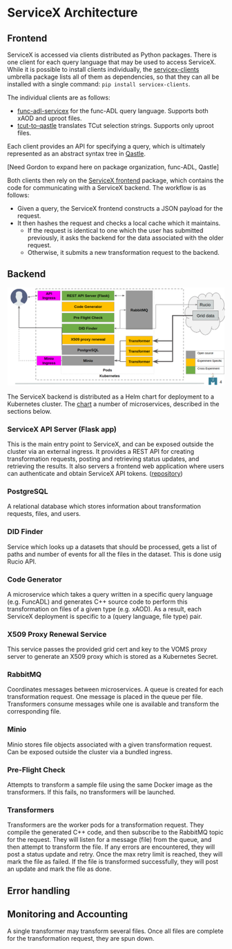 # ServiceX Architecture

## Frontend

ServiceX is accessed via clients distributed as Python packages. 
There is one client for each query language that may be used to access ServiceX. 
While it is possible to install clients individually, 
the [servicex-clients](https://pypi.org/project/servicex-clients/) umbrella package 
lists all of them as dependencies, so that they can all be installed 
with a single command: `pip install servicex-clients`.

The individual clients are as follows:
- [func-adl-servicex](https://pypi.org/project/func-adl-servicex/) for the func-ADL query language. Supports both xAOD and uproot files.
- [tcut-to-qastle](https://pypi.org/project/tcut-to-qastle/) translates TCut selection strings. Supports only uproot files.

Each client provides an API for specifying a query, which is ultimately represented as an abstract syntax tree in [Qastle](https://github.com/iris-hep/qastle).

[Need Gordon to expand here on package organization, func-ADL, Qastle]

Both clients then rely on the [ServiceX frontend](https://pypi.org/project/servicex/) package, which contains the code for communicating with a ServiceX backend. The workflow is as follows:
- Given a query, the ServiceX frontend constructs a JSON payload for the request. 
- It then hashes the request and checks a local cache which it maintains.
  - If the request is identical to one which the user has submitted previously, it asks the backend for the data associated with the older request. 
  - Otherwise, it submits a new transformation request to the backend.


## Backend

![Architecture](img/sx-architecture.png)

The ServiceX backend is distributed as a Helm chart for deployment to a Kubernetes cluster. The [chart](https://github.com/ssl-hep/ServiceX.git) a number of microservices, described in the sections below.
### ServiceX API Server (Flask app)
 This is the main entry point to ServiceX, and can be exposed outside the cluster via an external ingress. It provides a REST API for creating transformation requests, posting and retrieving status updates, and retrieving the results. It also servers a frontend web application where users can authenticate and obtain ServiceX API tokens. ([repository](https://github.com/ssl-hep/ServiceX_App.git))

### PostgreSQL
 A relational database which stores information about transformation requests, files, and users.

### DID Finder
 Service which looks up a datasets that should be processed, gets a list of paths and number of events for all the files in the dataset. This is done usig Rucio API.

### Code Generator
 A microservice which takes a query written in a specific query language (e.g. FuncADL) and generates C++ source code to perform this transformation on files of a given type (e.g. xAOD). As a result, each ServiceX deployment is specific to a (query language, file type) pair.

### X509 Proxy Renewal Service
 This service passes the provided grid cert and key to the VOMS proxy server to generate an X509 proxy which is stored as a Kubernetes Secret.

### RabbitMQ 
 Coordinates messages between microservices. A queue is created for each transformation request. One message is placed in the queue per file. Transformers consume messages while one is available and transform the corresponding file.
### Minio
 Minio stores file objects associated with a given transformation request. Can be exposed outside the cluster via a bundled ingress.

### Pre-Flight Check 
Attempts to transform a sample file using the same Docker image as the transformers. If this fails, no transformers will be launched.

### Transformers
Transformers are the worker pods for a transformation request. 
They compile the generated C++ code, and then subscribe to the RabbitMQ topic for the request.
They will listen for a message (file) from the queue, and then attempt to transform the file.
If any errors are encountered, they will post a status update and retry.
Once the max retry limit is reached, they will mark the file as failed.
If the file is transformed successfully, they will post an update and mark the file as done. 

## Error handling

## Monitoring and Accounting
A single transformer may transform several files. 
Once all files are complete for the transformation request, they are spun down.
